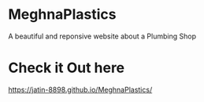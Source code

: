 # MeghnaPlastics
A beautiful and reponsive website about a Plumbing Shop 

# Check it Out here
https://jatin-8898.github.io/MeghnaPlastics/
